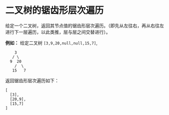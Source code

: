 # 二叉树的锯齿形层次遍历

给定一个二叉树，返回其节点值的锯齿形层次遍历。（即先从左往右，再从右往左进行下一层遍历，以此类推，层与层之间交替进行）。

**例如：**
给定二叉树 `[3,9,20,null,null,15,7]`,

        3
       / \
      9  20
        /  \
       15   7
返回锯齿形层次遍历如下：

    [
      [3],
      [20,9],
      [15,7]
    ]